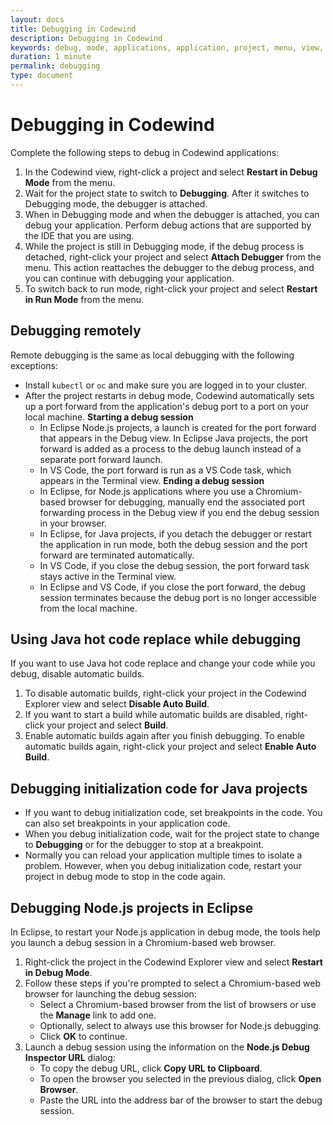 ```yaml
---
layout: docs
title: Debugging in Codewind
description: Debugging in Codewind
keywords: debug, mode, applications, application, project, menu, view, attaching, attach, actions, action, run, restart in debug mode, attach debugger, debug process, debugging process
duration: 1 minute
permalink: debugging
type: document
---
```


# Debugging in Codewind

Complete the following steps to debug in Codewind applications:

1. In the Codewind view, right-click a project and select **Restart in Debug Mode** from the menu.
2. Wait for the project state to switch to **Debugging**. After it switches to Debugging mode, the debugger is attached.
3. When in Debugging mode and when the debugger is attached, you can debug your application. Perform debug actions that are supported by the IDE that you are using.
4. While the project is still in Debugging mode, if the debug process is detached, right-click your project and select **Attach Debugger** from the menu. This action reattaches the debugger to the debug process, and you can continue with debugging your application.
5. To switch back to run mode, right-click your project and select **Restart in Run Mode** from the menu.

## Debugging remotely
Remote debugging is the same as local debugging with the following exceptions:
- Install `kubectl` or `oc` and make sure you are logged in to your cluster.
- After the project restarts in debug mode, Codewind automatically sets up a port forward from the application's debug port to a port on your local machine.
**Starting a debug session**
   - In Eclipse Node.js projects, a launch is created for the port forward that appears in the Debug view. In Eclipse Java projects, the port forward is added as a process to the debug launch instead of a separate port forward launch.
   - In VS Code, the port forward is run as a VS Code task, which appears in the Terminal view.
**Ending a debug session**
   - In Eclipse, for Node.js applications where you use a Chromium-based browser for debugging, manually end the associated port forwarding process in the Debug view if you end the debug session in your browser.
   - In Eclipse, for Java projects, if you detach the debugger or restart the application in run mode, both the debug session and the port forward are terminated automatically.
   - In VS Code, if you close the debug session, the port forward task stays active in the Terminal view.
   - In Eclipse and VS Code, if you close the port forward, the debug session terminates because the debug port is no longer accessible from the local machine.

## Using Java hot code replace while debugging
If you want to use Java hot code replace and change your code while you debug, disable automatic builds.
1. To disable automatic builds, right-click your project in the Codewind Explorer view and select **Disable Auto Build**.
2. If you want to start a build while automatic builds are disabled, right-click your project and select **Build**.
3. Enable automatic builds again after you finish debugging. To enable automatic builds again, right-click your project and select **Enable Auto Build**.

## Debugging initialization code for Java projects
- If you want to debug initialization code, set breakpoints in the code. You can also set breakpoints in your application code.
- When you debug initialization code, wait for the project state to change to **Debugging** or for the debugger to stop at a breakpoint.
- Normally you can reload your application multiple times to isolate a problem. However, when you debug initialization code, restart your project in debug mode to stop in the code again.

## Debugging Node.js projects in Eclipse
In Eclipse, to restart your Node.js application in debug mode, the tools help you launch a debug session in a Chromium-based web browser.
1. Right-click the project in the Codewind Explorer view and select **Restart in Debug Mode**.
2. Follow these steps if you're prompted to select a Chromium-based web browser for launching the debug session:
    - Select a Chromium-based browser from the list of browsers or use the **Manage** link to add one.
    - Optionally, select to always use this browser for Node.js debugging.
	- Click **OK** to continue.
3. Launch a debug session using the information on the **Node.js Debug Inspector URL** dialog:
    - To copy the debug URL, click **Copy URL to Clipboard**.
	- To open the browser you selected in the previous dialog, click **Open Browser**.
	- Paste the URL into the address bar of the browser to start the debug session.
